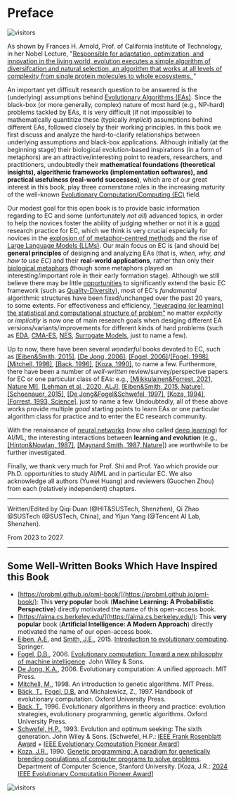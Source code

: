 # Preface

![visitors](https://visitor-badge.laobi.icu/badge?page_id=Evolutionary-Intelligence.ECAMP-Preface)

As shown by Frances H. Arnold, Prof. of California Institute of Technology, in her Nobel Lecture,
"[Responsible for adaptation, optimization, and innovation in the living world, evolution executes
a simple algorithm of diversifcation and natural selection, an algorithm that works at all levels
of complexity from single protein molecules to whole ecosystems.
](https://www.nobelprize.org/uploads/2018/10/arnold-lecture.pdf)" 

An important yet difficult research question to be answered is the (underlying) assumptions behind [Evolutionary Algorithms (EAs)](https://www.nature.com/articles/nature14544). Since the black-box (or more generally, complex) nature of most hard (e.g., NP-hard) problems tackled by EAs, it is very difficult (if not impossible) to mathematically quantitize these (typically *implicit*) assumptions behind different EAs, followed closely by their working principles. In this book we first discuss and analyze the hard-to-clarify relationships between underlying assumptions and black-box applications. Although initially (at the beginning stage) their biological evolution-based inspirations (in a form of metaphors) are an attractive/interesting point to readers, researchers, and practitioners, undoubtedly their **mathematical foundations (theoretical insights), algorithmic frameworks (implementation softwares), and practical usefulness (real-world successes)**, which are of our great interest in this book, play three cornerstone roles in the increasing maturity of the well-known [Evolutionary Computation/Computing (EC)](https://link.springer.com/book/10.1007/978-3-662-44874-8) field.

Our modest goal for this open book is to provide basic information regarding to EC and some (unfortunately *not all*) advanced topics, in order to help the novices foster the ability of judging whether or not it is a [good](https://link.springer.com/article/10.1007/s11721-021-00202-9) research practice for EC, which we think is very crucial especially for novices in the [explosion of of metaphor-centred methods](https://publications.aston.ac.uk/id/eprint/44574/1/ALIFE_LLCS.pdf) and the rise of [Large Language Models (LLMs)](https://chat.openai.com/). Our main focus on EC is (and should be) **general principles** of designing and analyzing EAs (that is, *when, why, and how to use EC*) and their **real-world applications**, rather than only their [biological metaphors](https://github.com/Evolutionary-Intelligence/DistributedEvolutionaryComputation/blob/main/Summary/EvolutionaryComputation.md#metaheuristics) (though some metaphors played an interesting/important role in their early formation stage). Although we still believe there may be little [opportunities](https://www.nature.com/articles/s42256-020-00278-8) to significantly extend the basic EC framework (such as [Quality-Diversity](https://www.nature.com/articles/nature14422)), most of EC's *fundamental* algorithmic structures have been fixed/unchanged over the past 20 years, to some extents. For effectiveness and efficiency, ["leveraging (or learning) the statistical and computational structure of problem"](https://www.nowpublishers.com/article/Details/MAL-070) no matter *explicitly* or *implicitly* is now one of main research goals when desiging different EA versions/variants/improvements for different kinds of hard problems (such as [EDA](), [CMA-ES](), [NES](), [Surrogate Models](), just to name a few).

Up to now, there have been several *wonderful* books devoted to EC, such as [[Eiben&Smith, 2015]](https://link.springer.com/book/10.1007/978-3-662-44874-8), [[De Jong, 2006]](https://ieeexplore.ieee.org/book/6267245), [[Fogel, 2006]](https://ieeexplore.ieee.org/book/5237910)/[[Fogel, 1998]](https://ieeexplore.ieee.org/book/5263042), [[Mitchell, 1998]](https://direct.mit.edu/books/book/4675/An-Introduction-to-Genetic-Algorithms), [[Back, 1996]](https://academic.oup.com/book/40791), [[Koza, 1990]](http://infolab.stanford.edu/pub/cstr/reports/cs/tr/90/1314/CS-TR-90-1314.pdf), to name a few. Furthermore, there have been a number of *well-written* review/survey/perspective papers for EC or one particular class of EAs: e.g., [[Miikkulainen&Forrest, 2021, Nature MI]](https://www.nature.com/articles/s42256-020-00278-8), [[Lehman et al., 2020, ALJ]](https://direct.mit.edu/artl/article/26/2/274/93255/The-Surprising-Creativity-of-Digital-Evolution-A), [[Eiben&Smith, 2015, Nature]](https://www.nature.com/articles/nature14544), [[Schoenauer, 2015]](https://link.springer.com/chapter/10.1007/978-94-017-9014-7_28), [[De Jong&Fogel&Schwefel, 1997]](https://www.taylorfrancis.com/chapters/edit/10.1201/9781482268713-13/history-evolutionary-computation), [[Koza, 1994]](), [[Forrest, 1993, Science]](https://www.science.org/doi/10.1126/science.8346439), just to name a few. Undoubtedly, all of these above works provide multiple *good* starting points to learn EAs or one particular algorithm class for practice and to enter the EC research community.

With the renaissance of [neural networks](https://www.sciencedirect.com/science/article/abs/pii/S0893608014002135) (now also called [deep learning](https://www.nature.com/articles/nature14539)) for AI/ML, the interesting interactions between **learning and evolution** (e.g., [[Hinton&Nowlan, 1987]](https://www.cs.toronto.edu/~hinton/absps/baldwin.pdf), [[Maynard Smith, 1987, Nature]](https://www.cs.toronto.edu/~hinton/absps/maynardsmith.pdf)) are worthwhile to be further investigated.

Finally, we thank very much for Prof. Shi and Prof. Yao which provide our Ph.D. opportunities to study AI/ML and in particular EC. We also acknowledge all authors (Yuwei Huang) and reviewers (Guochen Zhou) from each (relatively independent) chapters.

************** *** **************
Written/Edited by Qiqi Duan (@HIT&SUSTech, Shenzhen),
Qi Zhao @SUSTech (@SUSTech, China),
and Yijun Yang (@Tencent AI Lab, Shenzhen).

From 2023 to 2027.
************** *** **************

## Some Well-Written Books Which Have Inspired this Book

* [https://probml.github.io/pml-book/](https://probml.github.io/pml-book/):
  This **very popular** book (**Machine Learning: A Probabilistic Perspective**)
  directly motivated the name of this open-access book.
* [https://aima.cs.berkeley.edu/](https://aima.cs.berkeley.edu/):
  This **very popular** book (**Artificial Intelligence: A Modern Approach**)
  directly motivated the name of our open-access book.
* [Eiben, A.E.]() and [Smith, J.E.](), 2015.
  [Introduction to evolutionary computing](https://link.springer.com/book/10.1007/978-3-662-44874-8).
  Springer.
* [Fogel, D.B.](), 2006.
  [Evolutionary computation: Toward a new philosophy of
  machine intelligence](https://tinyurl.com/yc2b2hau).
  John Wiley & Sons.
* [De Jong, K.A.](), 2006.
  Evolutionary computation: A unified approach.
  MIT Press.
* [Mitchell, M.](), 1998.
  An introduction to genetic algorithms.
  MIT Press.
* [Bäck, T.](), [Fogel, D.B.]() and Michalewicz, Z., 1997.
  Handbook of evolutionary computation.
  Oxford University Press.
* [Back, T.](), 1996.
  Evolutionary algorithms in theory and practice: evolution strategies,
  evolutionary programming, genetic algorithms.
  Oxford University Press.
* [Schwefel, H.P.](), 1993.
  Evolution and optimum seeking: The sixth generation.
  John Wiley & Sons.
  [Schwefel, H.P.: [IEEE Frank Rosenblatt Award]() +
  [IEEE Evolutionary Computation Pioneer Award]()]
* [Koza, J.R.](https://www.genetic-programming.org/), 1990.
  [Genetic programming: A paradigm for genetically breeding populations
  of computer programs to solve problems](http://infolab.stanford.edu/pub/cstr/reports/cs/tr/90/1314/CS-TR-90-1314.pdf).
  Department of Computer Science, Stanford University.
  [Koza, J.R.: [2024 IEEE Evolutionary Computation Pioneer
  Award](https://tinyurl.com/ya8s24d9)]

![visitors](https://visitor-badge.laobi.icu/badge?page_id=Evolutionary-Intelligence.ECAMP)
